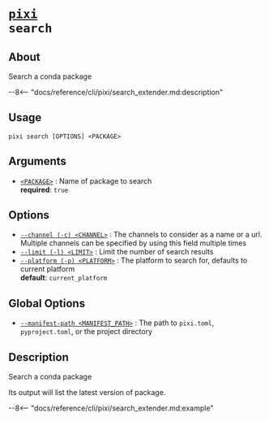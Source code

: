 # <code>[pixi](../pixi.md) search</code>

## About
Search a conda package

--8<-- "docs/reference/cli/pixi/search_extender.md:description"

## Usage
```
pixi search [OPTIONS] <PACKAGE>
```

## Arguments
- <a id="arg-<PACKAGE>" href="#arg-<PACKAGE>">`<PACKAGE>`</a>
:  Name of package to search
<br>**required**: `true`

## Options
- <a id="arg---channel" href="#arg---channel">`--channel (-c) <CHANNEL>`</a>
:  The channels to consider as a name or a url. Multiple channels can be specified by using this field multiple times
- <a id="arg---limit" href="#arg---limit">`--limit (-l) <LIMIT>`</a>
:  Limit the number of search results
- <a id="arg---platform" href="#arg---platform">`--platform (-p) <PLATFORM>`</a>
:  The platform to search for, defaults to current platform
<br>**default**: `current_platform`

## Global Options
- <a id="arg---manifest-path" href="#arg---manifest-path">`--manifest-path <MANIFEST_PATH>`</a>
:  The path to `pixi.toml`, `pyproject.toml`, or the project directory

## Description
Search a conda package

Its output will list the latest version of package.


--8<-- "docs/reference/cli/pixi/search_extender.md:example"
